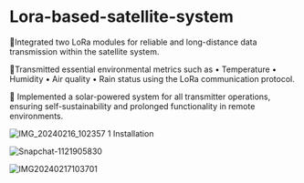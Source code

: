 # Lora-based-satellite-system

🔸Integrated two LoRa modules for reliable and long-distance data transmission within the satellite system.

🔹Transmitted essential environmental metrics such as 
• Temperature
• Humidity
• Air quality
• Rain status 
using the LoRa communication protocol.

🔸 Implemented a solar-powered system for all transmitter operations, ensuring self-sustainability and prolonged functionality in remote environments.

![IMG_20240216_102357 1](https://github.com/Sankaram02/Lora-based-satellite-system/assets/119692486/55136eae-b3a7-4e1f-abf6-025525061a69)
Installation 

![Snapchat-1121905830](https://github.com/Sankaram02/Lora-based-satellite-system/assets/119692486/5d3b31dc-7aef-4e73-a94a-a571706ede9c)

![IMG20240217103701](https://github.com/Sankaram02/Lora-based-satellite-system/assets/119692486/c27ae43d-446d-4d3d-ac44-1780b1efbce2)
